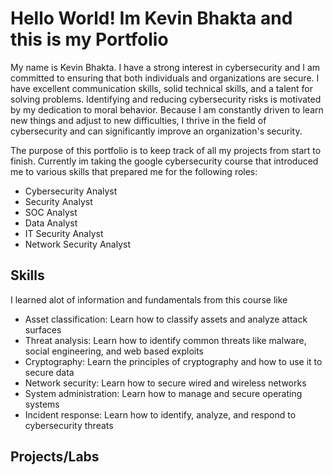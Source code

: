 # Hello World! Im Kevin Bhakta and this is my Portfolio

My name is Kevin Bhakta. I have a strong interest in cybersecurity and I am committed to ensuring that both individuals and organizations are secure. I have excellent communication skills, solid technical skills, and a talent for solving problems. Identifying and reducing cybersecurity risks is motivated by my dedication to moral behavior. Because I am constantly driven to learn new things and adjust to new difficulties, I thrive in the field of cybersecurity and can significantly improve an organization's security.

The purpose of this portfolio is to keep track of all my projects from start to finish.
Currently im taking the google cybersecurity course that introduced me to various skills that prepared me for the following roles:
* Cybersecurity Analyst
* Security Analyst
* SOC Analyst
* Data Analyst
* IT Security Analyst
* Network Security Analyst

## Skills

I learned alot of information and fundamentals from this course like
* Asset classification: Learn how to classify assets and analyze attack surfaces 
* Threat analysis: Learn how to identify common threats like malware, social engineering, and web based exploits 
* Cryptography: Learn the principles of cryptography and how to use it to secure data 
* Network security: Learn how to secure wired and wireless networks 
* System administration: Learn how to manage and secure operating systems 
* Incident response: Learn how to identify, analyze, and respond to cybersecurity threats 

## Projects/Labs


